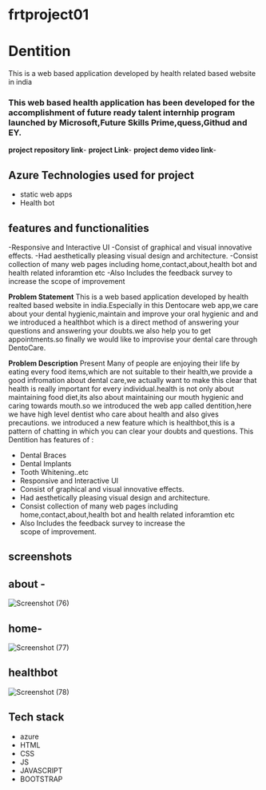 # frtproject01
# Dentition
This is a web based application developed by health related based website in india
### This web based health application has been developed for the accomplishment of future ready talent internhip program launched by Microsoft,Future Skills Prime,quess,Githud and EY.

**project repository link**-
**project Link**-
**project demo video link**-

## Azure Technologies used for project
- static web apps
- Health bot

## features and functionalities
-Responsive and Interactive UI
-Consist of graphical and visual innovative effects.
-Had aesthetically pleasing visual design and architecture.
-Consist collection of many web pages including home,contact,about,health bot and health related inforamtion etc
-Also Includes the feedback survey to increase the scope of improvement


**Problem Statement**
This is a web based application developed by health realted based website in india.Especially in this Dentocare web app,we care about your dental hygienic,maintain and improve your oral hygienic  and and we introduced a healthbot which is a direct method of answering your questions and answering your doubts.we also help you to get appointments.so finally we would like to improvise your dental care through DentoCare.

**Problem Description**
Present Many of people are enjoying their life by eating every food items,which are not suitable to their health,we provide a good infromation about dental care,we actually want to make this clear that health is really important for every individual.health is not only about maintaining food diet,its also about maintaining our mouth hygienic and caring towards mouth.so we introduced the web app called dentition,here we have high level dentist who care about health and also gives precautions.
we introduced a new feature which is healthbot,this is a pattern of chatting in which you can clear your doubts and questions.
This Dentition has features of :
- Dental Braces
- Dental Implants
- Tooth Whitening..etc
- Responsive and Interactive UI 
- Consist of graphical and visual innovative effects. 
- Had aesthetically pleasing visual design and architecture.
- Consist collection of many web pages including home,contact,about,health bot and health related inforamtion etc 
- Also Includes the feedback survey to increase the scope of improvement.

## screenshots
## about -
![Screenshot (76)](https://github.com/lakshmisowjanya48/frtproject01/assets/109742084/80fcf991-2db7-445e-a29f-221c1a38d151)

## home-

![Screenshot (77)](https://github.com/lakshmisowjanya48/frtproject01/assets/109742084/477a49be-4e19-466a-812c-6caf4d526cad)

## healthbot
![Screenshot (78)](https://github.com/lakshmisowjanya48/frtproject01/assets/109742084/ac5a7293-bfdc-47de-9afc-476201d08e9a)

## Tech stack
- azure
- HTML
- CSS
- JS
- JAVASCRIPT 
- BOOTSTRAP

